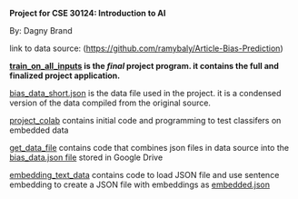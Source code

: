 **Project for CSE 30124: Introduction to AI**

By: Dagny Brand


link to data source: (https://github.com/ramybaly/Article-Bias-Prediction)

**[train_on_all_inputs](train_on_all_inputs.ipynb) is the *final* project program. it contains the full and finalized project application.**

[bias_data_short.json](bias_data_short.json) is the data file used in the project. it is a condensed version of the data compiled from the original source.

[project_colab](project_colab.ipynb) contains initial code and programming to test classifers on embedded data

[get_data_file](get_data_file) contains code that combines json files in data source into the [bias_data.json file](https://drive.google.com/file/d/1D9GWu6IR_EBCD8lmwgILnS8xjdeO5wp-/view?usp=share_link) stored in Google Drive


[embedding_text_data](embedding_text_data_AI_News_Project.ipynb) contains code to load JSON file and use sentence embedding to create a JSON file with embeddings as [embedded.json](https://drive.google.com/file/d/1EGcDk0OZj7xFHYq6AsPIfPeXgGl3mxdr/view?usp=share_link)
